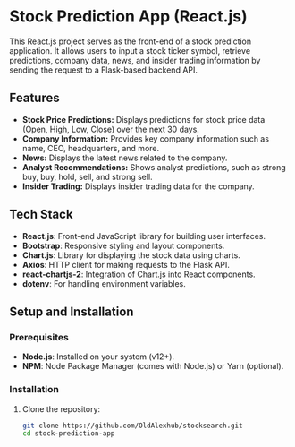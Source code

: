 # Stock Prediction App (React.js)

This React.js project serves as the front-end of a stock prediction application. It allows users to input a stock ticker symbol, retrieve predictions, company data, news, and insider trading information by sending the request to a Flask-based backend API.

## Features

- **Stock Price Predictions:** Displays predictions for stock price data (Open, High, Low, Close) over the next 30 days.
- **Company Information:** Provides key company information such as name, CEO, headquarters, and more.
- **News:** Displays the latest news related to the company.
- **Analyst Recommendations:** Shows analyst predictions, such as strong buy, buy, hold, sell, and strong sell.
- **Insider Trading:** Displays insider trading data for the company.

## Tech Stack

- **React.js**: Front-end JavaScript library for building user interfaces.
- **Bootstrap**: Responsive styling and layout components.
- **Chart.js**: Library for displaying the stock data using charts.
- **Axios**: HTTP client for making requests to the Flask API.
- **react-chartjs-2**: Integration of Chart.js into React components.
- **dotenv**: For handling environment variables.

## Setup and Installation

### Prerequisites

- **Node.js**: Installed on your system (v12+).
- **NPM**: Node Package Manager (comes with Node.js) or Yarn (optional).

### Installation

1. Clone the repository:
   ```bash
   git clone https://github.com/OldAlexhub/stocksearch.git
   cd stock-prediction-app
   ```
